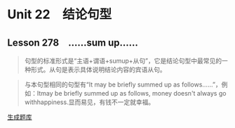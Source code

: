 ﻿ # Unit 22　结论句型
 ## Lesson 278　……sum up……
 
> 句型的标准形式是“主语+谓语+sumup+从句”，它是结论句型中最常见的一种形式。从句是表示具体说明结论内容的宾语从句。

> 与本句型相同的句型有“It may be briefly summed up as follows……”，例如：Itmay be briefly summed up as follows, money doesn't always go withhappiness.显而易见，有钱不一定就幸福。


 [生成题库](./sentence/f278.json)